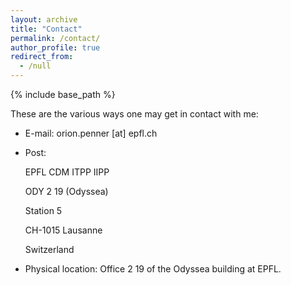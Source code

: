 ```yaml
---
layout: archive
title: "Contact"
permalink: /contact/
author_profile: true
redirect_from:
  - /null
---
```


{% include base_path %}

These are the various ways one may get in contact with me:

* E-mail: orion.penner [at] epfl.ch
* Post:

    EPFL CDM ITPP IIPP

    ODY 2 19 (Odyssea)

    Station 5

    CH-1015 Lausanne

    Switzerland

* Physical location: Office 2 19 of the Odyssea building at EPFL.
